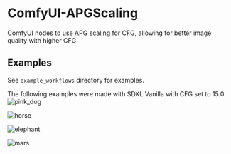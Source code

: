 # ComfyUI-APGScaling
ComfyUI nodes to use [APG scaling](https://huggingface.co/papers/2410.02416) for CFG, allowing for better image quality with higher CFG.

## Examples
See `example_workflows` directory for examples.

The following examples were made with SDXL Vanilla with CFG set to 15.0
![pink_dog](https://github.com/user-attachments/assets/74365044-4f59-437e-b1fc-85fc2765eb27)

![horse](https://github.com/user-attachments/assets/836980e3-c863-4b2f-9286-49c9430e974b)

![elephant](https://github.com/user-attachments/assets/b2f21b95-4a52-4ffc-b6e9-5e426bbb691c)

![mars](https://github.com/user-attachments/assets/5204ee04-6160-4cca-8de0-2a89c744b8ce)
